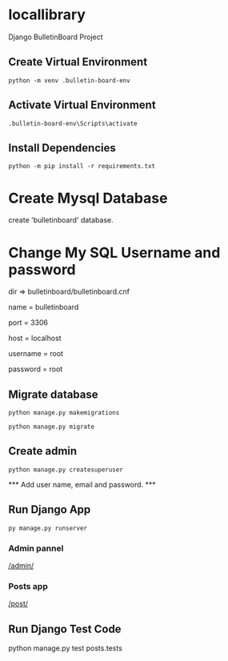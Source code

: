 # locallibrary
 Django BulletinBoard Project

## Create Virtual Environment

`python -m venv .bulletin-board-env`

## Activate Virtual Environment
`.bulletin-board-env\Scripts\activate`

## Install Dependencies
`python -m pip install -r requirements.txt`

# Create Mysql Database
create 'bulletinboard' database.

# Change My SQL Username and password
dir => bulletinboard/bulletinboard.cnf

name = bulletinboard

port = 3306

host = localhost

username = root

password = root

## Migrate database

`python manage.py makemigrations`

`python manage.py migrate`

## Create admin

`python manage.py createsuperuser`

*** Add user name, email and password. ***

## Run Django App

`py manage.py runserver`

### Admin pannel

[/admin/](http://localhost:8000/admin/)

### Posts app

[/post/](http://localhost:8000/posts/)

## Run Django Test Code
python manage.py test posts.tests
